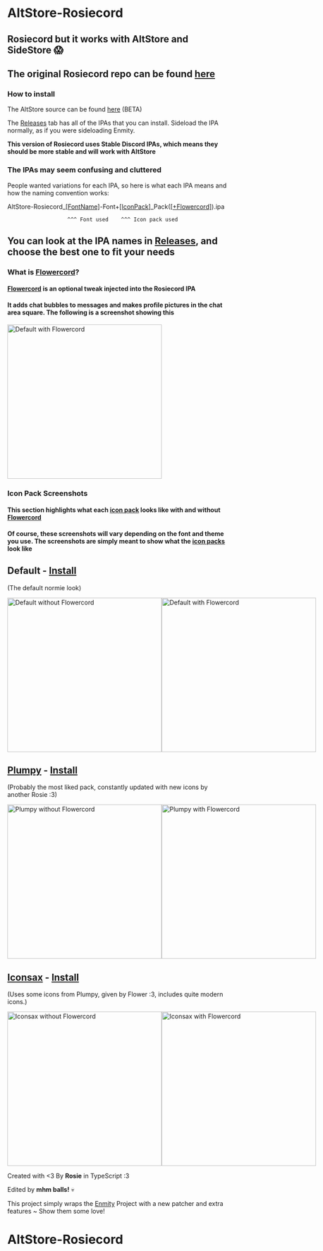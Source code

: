# AltStore-Rosiecord

## Rosiecord but it works with AltStore and SideStore :scream:

## The original Rosiecord repo can be found [here](https://github.com/acquitelol/rosiecord) ##

### How to install

The AltStore source can be found [here](https://raw.githubusercontent.com/YangTheParrot/AltStore-Rosiecord/main/source.json) (BETA)

The [Releases](https://github.com/YangTheParrot/AltStore-Rosiecord/releases/) tab has all of the IPAs that you can install. Sideload the IPA normally, as if you were sideloading Enmity.

**This version of Rosiecord uses Stable Discord IPAs, which means they should be more stable and will work with AltStore**

### The IPAs may seem confusing and cluttered

People wanted variations for each IPA, so here is what each IPA means and how the naming convention works:

AltStore-Rosiecord_[[FontName]](https://github.com/YangTheParrot/AltStore-Rosiecord/tree/master/Fonts/woff2)-Font+[[IconPack]](https://github.com/YangTheParrot/AltStore-Rosiecord/tree/master/Packs)_Pack([[+Flowercord]](https://github.com/YangTheParrot/AltStore-Rosiecord/tree/main/Tweaks/Flowercord)).ipa

                       ^^^ Font used    ^^^ Icon pack used

## You can look at the IPA names in [Releases](https://github.com/YangTheParrot/AltStore-Rosiecord/releases/), and choose the best one to fit your needs

### What is [Flowercord](https://github.com/YangTheParrot/AltStore-Rosiecord/tree/main/Tweaks/Flowercord)?

#### [Flowercord](https://github.com/YangTheParrot/AltStore-Rosiecord/tree/main/Tweaks/Flowercord) is an optional tweak injected into the Rosiecord IPA

#### It adds chat bubbles to messages and makes profile pictures in the chat area square. The following is a screenshot showing this

<img width="350" alt="Default with Flowercord" src="Mocks/Default_Flowercord.png">

### Icon Pack Screenshots

#### This section highlights what each [icon pack](https://github.com/YangTheParrot/AltStore-Rosiecord/tree/master/Packs/) looks like with and without [Flowercord](https://github.com/YangTheParrot/AltStore-Rosiecord/tree/main/Tweaks/Flowercord)

#### Of course, these screenshots will vary depending on the font and theme you use. The screenshots are simply meant to show what the [icon packs](https://github.com/YangTheParrot/AltStore-Rosiecord/tree/master/Packs/) look like

## Default - [Install](https://github.com/YangTheParrot/AltStore-Rosiecord/releases/latest)

(The default normie look)
<div style='display: flex;' align='left'>
  <img width="350" alt="Default without Flowercord" src="Mocks/Default.png">
  <img width="350" alt="Default with Flowercord" src="Mocks/Default_Flowercord.png">
</div>

## [Plumpy](https://github.com/YangTheParrot/AltStore-Rosiecord/tree/master/Packs/Plumpy) - [Install](https://github.com/YangTheParrot/AltStore-Rosiecord/releases/latest)

(Probably the most liked pack, constantly updated with new icons by another Rosie :3)
<div style='display: flex;' align='left'>
  <img width="350" alt="Plumpy without Flowercord" src="Mocks/Plumpy.png">
  <img width="350" alt="Plumpy with Flowercord" src="Mocks/Plumpy_Flowercord.png">
</div>

## [Iconsax](https://github.com/YangTheParrot/AltStore-Rosiecord/tree/master/Packs/Iconsax) - [Install](https://github.com/YangTheParrot/AltStore-Rosiecord/releases/latest)

(Uses some icons from Plumpy, given by Flower :3, includes quite modern icons.)
<div style='display: flex;' align='left'>
  <img width="350" alt="Iconsax without Flowercord" src="Mocks/Iconsax.png">
  <img width="350" alt="Iconsax with Flowercord" src="Mocks/Iconsax_Flowercord.png">
</div>

Created with <3 By **Rosie** in TypeScript :3

Edited by **mhm balls!** :skull:

This project simply wraps the [Enmity](https://github.com/enmity-mod/enmity) Project with a new patcher and extra features ~ Show them some love!
# AltStore-Rosiecord